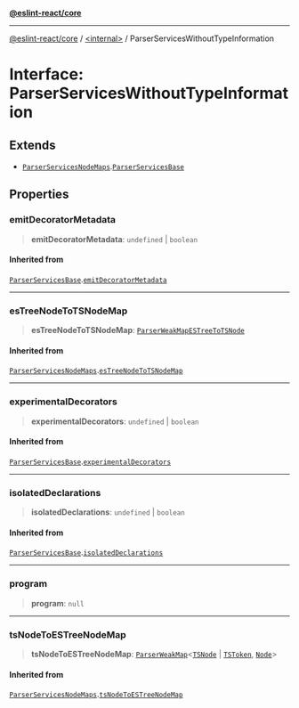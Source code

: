 [**@eslint-react/core**](../../README.md)

***

[@eslint-react/core](../../README.md) / [\<internal\>](../README.md) / ParserServicesWithoutTypeInformation

# Interface: ParserServicesWithoutTypeInformation

## Extends

- [`ParserServicesNodeMaps`](ParserServicesNodeMaps.md).[`ParserServicesBase`](ParserServicesBase.md)

## Properties

### emitDecoratorMetadata

> **emitDecoratorMetadata**: `undefined` \| `boolean`

#### Inherited from

[`ParserServicesBase`](ParserServicesBase.md).[`emitDecoratorMetadata`](ParserServicesBase.md#emitdecoratormetadata)

***

### esTreeNodeToTSNodeMap

> **esTreeNodeToTSNodeMap**: [`ParserWeakMapESTreeToTSNode`](ParserWeakMapESTreeToTSNode.md)

#### Inherited from

[`ParserServicesNodeMaps`](ParserServicesNodeMaps.md).[`esTreeNodeToTSNodeMap`](ParserServicesNodeMaps.md#estreenodetotsnodemap)

***

### experimentalDecorators

> **experimentalDecorators**: `undefined` \| `boolean`

#### Inherited from

[`ParserServicesBase`](ParserServicesBase.md).[`experimentalDecorators`](ParserServicesBase.md#experimentaldecorators)

***

### isolatedDeclarations

> **isolatedDeclarations**: `undefined` \| `boolean`

#### Inherited from

[`ParserServicesBase`](ParserServicesBase.md).[`isolatedDeclarations`](ParserServicesBase.md#isolateddeclarations)

***

### program

> **program**: `null`

***

### tsNodeToESTreeNodeMap

> **tsNodeToESTreeNodeMap**: [`ParserWeakMap`](ParserWeakMap.md)\<[`TSNode`](../type-aliases/TSNode.md) \| [`TSToken`](../type-aliases/TSToken.md), [`Node`](../type-aliases/Node.md)\>

#### Inherited from

[`ParserServicesNodeMaps`](ParserServicesNodeMaps.md).[`tsNodeToESTreeNodeMap`](ParserServicesNodeMaps.md#tsnodetoestreenodemap)
